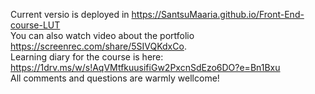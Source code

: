 Current versio is deployed in https://SantsuMaaria.github.io/Front-End-course-LUT <br>
You can also watch video about the portfolio https://screenrec.com/share/5SIVQKdxCo. <br>
Learning diary for the course is here: https://1drv.ms/w/s!AqVMtfkuusifiGw2PxcnSdEzo6DO?e=Bn1Bxu <br>
All comments and questions are warmly wellcome!
